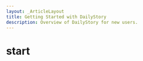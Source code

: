 ```yaml
---
layout: _ArticleLayout
title: Getting Started with DailyStory
description: Overview of DailyStory for new users.
---
```

# start
